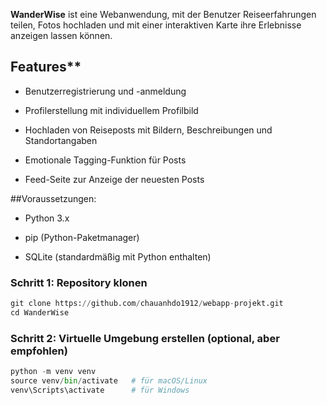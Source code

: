 **WanderWise** ist eine Webanwendung, mit der Benutzer Reiseerfahrungen teilen, Fotos hochladen und mit einer interaktiven Karte ihre Erlebnisse anzeigen lassen können.

## Features**

- Benutzerregistrierung und -anmeldung

- Profilerstellung mit individuellem Profilbild

- Hochladen von Reiseposts mit Bildern, Beschreibungen und Standortangaben

- Emotionale Tagging-Funktion für Posts

- Feed-Seite zur Anzeige der neuesten Posts

##Voraussetzungen:

- Python 3.x

- pip (Python-Paketmanager)

- SQLite (standardmäßig mit Python enthalten)

### Schritt 1: Repository klonen

```python
git clone https://github.com/chauanhdo1912/webapp-projekt.git
cd WanderWise
```
### Schritt 2: Virtuelle Umgebung erstellen (optional, aber empfohlen)

```python
python -m venv venv
source venv/bin/activate   # für macOS/Linux
venv\Scripts\activate      # für Windows
```
